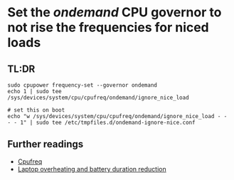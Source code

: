 # Set the _ondemand_ CPU governor to not rise the frequencies for niced loads

## TL:DR

```shell
sudo cpupower frequency-set --governor ondemand
echo 1 | sudo tee /sys/devices/system/cpu/cpufreq/ondemand/ignore_nice_load

# set this on boot
echo "w /sys/devices/system/cpu/cpufreq/ondemand/ignore_nice_load - - - - 1" | sudo tee /etc/tmpfiles.d/ondemand-ignore-nice.conf
```

## Further readings

- [Cpufreq]
- [Laptop overheating and battery duration reduction]

[cpufreq]: cpufreq.md

[laptop overheating and battery duration reduction]: https://wiki.archlinux.org/?title=BOINC#Laptop_overheating_and_battery_duration_reduction

